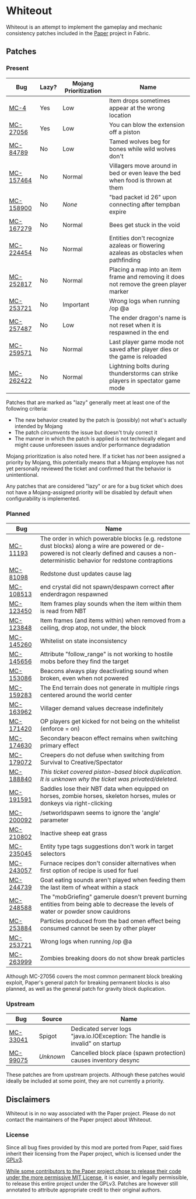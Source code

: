 # Whiteout

Whiteout is an attempt to implement the gameplay and mechanic consistency patches included in the [Paper](https://github.com/PaperMC/Paper) project in Fabric.

## Patches

### Present

| Bug                                                   | Lazy? | Mojang Prioritization | Name                                                                                     |
|-------------------------------------------------------|-------|-----------------------|------------------------------------------------------------------------------------------|
| [MC-4](https://bugs.mojang.com/browse/MC-4)           | Yes   | Low                   | Item drops sometimes appear at the wrong location                                        |
| [MC-27056](https://bugs.mojang.com/browse/MC-27056)   | Yes   | Low                   | You can blow the extension off a piston                                                  |
| [MC-84789](https://bugs.mojang.com/browse/MC-84789)   | No    | Low                   | Tamed wolves beg for bones while wild wolves don't                                       |
| [MC-157464](https://bugs.mojang.com/browse/MC-157464) | No    | Normal                | Villagers move around in bed or even leave the bed when food is thrown at them           |
| [MC-158900](https://bugs.mojang.com/browse/MC-158900) | No    | *None*                | "bad packet id 26" upon connecting after tempban expire                                  |
| [MC-167279](https://bugs.mojang.com/browse/MC-167279) | No    | Normal                | Bees get stuck in the void                                                               |
| [MC-224454](https://bugs.mojang.com/browse/MC-224454) | No    | Normal                | Entities don't recognize azaleas or flowering azaleas as obstacles when pathfinding      |
| [MC-252817](https://bugs.mojang.com/browse/MC-252817) | No    | Normal                | Placing a map into an item frame and removing it does not remove the green player marker |
| [MC-253721](https://bugs.mojang.com/browse/MC-253721) | No    | Important             | Wrong logs when running /op @a                                                           |
| [MC-257487](https://bugs.mojang.com/browse/MC-257487) | No    | Low                   | The ender dragon's name is not reset when it is respawned in the end                     |
| [MC-259571](https://bugs.mojang.com/browse/MC-259571) | No    | Normal                | Last player game mode not saved after player dies or the game is reloaded                |
| [MC-262422](https://bugs.mojang.com/browse/MC-262422) | No    | Normal                | Lightning bolts during thunderstorms can strike players in spectator game mode           |


Patches that are marked as "lazy" generally meet at least one of the following criteria:

- The new behavior created by the patch is (possibly) not what's actually intended by Mojang
- The patch *circumvents* the issue but doesn't truly correct it
- The manner in which the patch is applied is not technically elegant and might cause unforeseen issues and/or performance degradation

Mojang prioritization is also noted here. If a ticket has *not* been assigned a priority by Mojang, this potentially means that a Mojang employee has not yet personally reviewed the ticket and confirmed that the behavior is unintentional.

Any patches that are considered "lazy" or are for a bug ticket which does not have a Mojang-assigned priority will be disabled by default when configurability is implemented.

### Planned

| Bug                                                   | Name                                                                                                                                                                                            |
|-------------------------------------------------------|-------------------------------------------------------------------------------------------------------------------------------------------------------------------------------------------------|
| [MC-11193](https://bugs.mojang.com/browse/MC-11193)   | The order in which powerable blocks (e.g. redstone dust blocks) along a wire are powered or de-powered is not clearly defined and causes a non-deterministic behavior for redstone contraptions |
| [MC-81098](https://bugs.mojang.com/browse/MC-81098)   | Redstone dust updates cause lag                                                                                                                                                                 |
| [MC-108513](https://bugs.mojang.com/browse/MC-108513) | end crystal did not spawn/despawn correct after enderdragon respawned                                                                                                                           |
| [MC-123450](https://bugs.mojang.com/browse/MC-123450) | Item frames play sounds when the item within them is read from NBT                                                                                                                              |
| [MC-123848](https://bugs.mojang.com/browse/MC-123848) | Item frames (and items within) when removed from a ceiling, drop atop, not under, the block                                                                                                     |
| [MC-145260](https://bugs.mojang.com/browse/MC-145260) | Whitelist on state inconsistency                                                                                                                                                                |
| [MC-145656](https://bugs.mojang.com/browse/MC-145656) | Attribute "follow_range" is not working to hostile mobs before they find the target                                                                                                             |
| [MC-153086](https://bugs.mojang.com/browse/MC-153086) | Beacons always play deactivating sound when broken, even when not powered                                                                                                                       |
| [MC-159283](https://bugs.mojang.com/browse/MC-159283) | The End terrain does not generate in multiple rings centered around the world center                                                                                                            |
| [MC-163962](https://bugs.mojang.com/browse/MC-163962) | Villager demand values decrease indefinitely                                                                                                                                                    |
| [MC-171420](https://bugs.mojang.com/browse/MC-171420) | OP players get kicked for not being on the whitelist (enforce = on)                                                                                                                             |
| [MC-174630](https://bugs.mojang.com/browse/MC-174630) | Secondary beacon effect remains when switching primary effect                                                                                                                                   |
| [MC-179072](https://bugs.mojang.com/browse/MC-179072) | Creepers do not defuse when switching from Survival to Creative/Spectator                                                                                                                       |
| [MC-188840](https://bugs.mojang.com/browse/MC-188840) | *This ticket covered piston-based block duplication. It is unknown why the ticket was privated/deleted.*                                                                                        |
| [MC-191591](https://bugs.mojang.com/browse/MC-191591) | Saddles lose their NBT data when equipped on horses, zombie horses, skeleton horses, mules or donkeys via right-clicking                                                                        |
| [MC-200092](https://bugs.mojang.com/browse/MC-200092) | /setworldspawn seems to ignore the 'angle' parameter                                                                                                                                            |
| [MC-210802](https://bugs.mojang.com/browse/MC-210802) | Inactive sheep eat grass                                                                                                                                                                        |
| [MC-235045](https://bugs.mojang.com/browse/MC-235045) | Entity type tags suggestions don't work in target selectors                                                                                                                                     |
| [MC-243057](https://bugs.mojang.com/browse/MC-243057) | Furnace recipes don't consider alternatives when first option of recipe is used for fuel                                                                                                        |
| [MC-244739](https://bugs.mojang.com/browse/MC-244739) | Goat eating sounds aren't played when feeding them the last item of wheat within a stack                                                                                                        |
| [MC-248588](https://bugs.mojang.com/browse/MC-248588) | The "mobGriefing" gamerule doesn't prevent burning entities from being able to decrease the levels of water or powder snow cauldrons                                                            |
| [MC-253884](https://bugs.mojang.com/browse/MC-253884) | Particles produced from the bad omen effect being consumed cannot be seen by other player                                                                                                       |
| [MC-253721](https://bugs.mojang.com/browse/MC-253721) | Wrong logs when running /op @a                                                                                                                                                                  |
| [MC-263999](https://bugs.mojang.com/browse/MC-263999) | Zombies breaking doors do not show break particles                                                                                                                                              |

Although MC-27056 covers the most common permanent block breaking exploit, Paper's general patch for breaking permanent blocks is also planned, as well as the general patch for gravity block duplication.

### Upstream

| Bug                                                 | Source    | Name                                                                          |
|-----------------------------------------------------|-----------|-------------------------------------------------------------------------------|
| [MC-33041](https://bugs.mojang.com/browse/MC-33041) | Spigot    | Dedicated server logs "java.io.IOException: The handle is invalid" on startup |
| [MC-99075](https://bugs.mojang.com/browse/MC-99075) | *Unknown* | Cancelled block place (spawn protection) causes inventory desync              |

These patches are from upstream projects. Although these patches would ideally be included at some point, they are not currently a priority.

## Disclaimers

Whiteout is in no way associated with the Paper project. Please do not contact the maintainers of the Paper project about Whiteout.

### License

Since all bug fixes provided by this mod are ported from Paper, said fixes inherit their licensing from the Paper project, which is licensed under the [GPLv3](./LICENSE).

[While some contributors to the Paper project chose to release their code under the more permissive MIT License](https://github.com/PaperMC/Paper/blob/master/LICENSE.md), it is easier, and legally permissible, to release this entire project under the GPLv3. Patches are however still annotated to attribute appropriate credit to their original authors.
